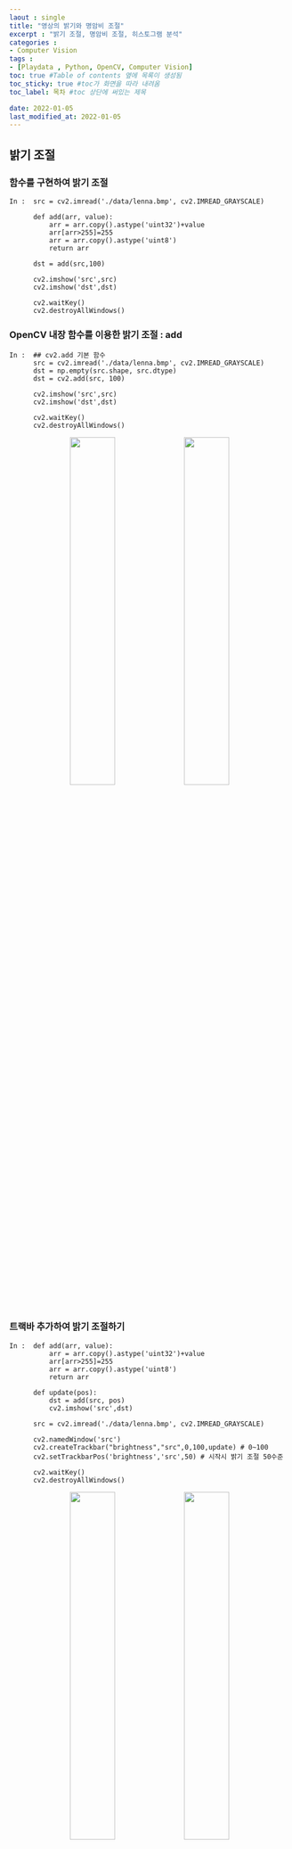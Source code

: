 ```yaml
---
laout : single
title: "영상의 밝기와 명암비 조절"
excerpt : "밝기 조절, 명암비 조절, 히스토그램 분석"
categories :
- Computer Vision
tags :
- [Playdata , Python, OpenCV, Computer Vision]
toc: true #Table of contents 옆에 목록이 생성됨
toc_sticky: true #toc가 화면을 따라 내려옴
toc_label: 목차 #toc 상단에 써있는 제목

date: 2022-01-05
last_modified_at: 2022-01-05
---
```


## 밝기 조절

### 함수를 구현하여 밝기 조절
```
In :  src = cv2.imread('./data/lenna.bmp', cv2.IMREAD_GRAYSCALE)

      def add(arr, value):
          arr = arr.copy().astype('uint32')+value
          arr[arr>255]=255
          arr = arr.copy().astype('uint8')
          return arr

      dst = add(src,100)

      cv2.imshow('src',src)
      cv2.imshow('dst',dst)

      cv2.waitKey()
      cv2.destroyAllWindows()
```

### OpenCV 내장 함수를 이용한 밝기 조절 : add
```
In :  ## cv2.add 기본 함수
      src = cv2.imread('./data/lenna.bmp', cv2.IMREAD_GRAYSCALE)
      dst = np.empty(src.shape, src.dtype)
      dst = cv2.add(src, 100)

      cv2.imshow('src',src)
      cv2.imshow('dst',dst)

      cv2.waitKey()
      cv2.destroyAllWindows()
```
<div style="text-align:center;">
<img src="/assets/post_photo/opencv/220106_lenna3.jpg" width="40%">
<img src="/assets/post_photo/opencv/220106_lenna4.jpg" width="40%">
</div>

### 트랙바 추가하여 밝기 조절하기
```
In :  def add(arr, value):
          arr = arr.copy().astype('uint32')+value
          arr[arr>255]=255
          arr = arr.copy().astype('uint8')
          return arr

      def update(pos):
          dst = add(src, pos)
          cv2.imshow('src',dst)

      src = cv2.imread('./data/lenna.bmp', cv2.IMREAD_GRAYSCALE)

      cv2.namedWindow('src')
      cv2.createTrackbar("brightness","src",0,100,update) # 0~100
      cv2.setTrackbarPos('brightness','src',50) # 시작시 밝기 조절 50수준

      cv2.waitKey()
      cv2.destroyAllWindows()
```
<div style="text-align:center;">
<img src="/assets/post_photo/opencv/220106_lennatrack1.jpg" width="40%">
<img src="/assets/post_photo/opencv/220106_lennatrack2.jpg" width="40%">
</div>

## 명암비 조절

### 단순 곱셈을 통한 명암 증가
```
In :  src = cv2.imread('./data/lenna.bmp', cv2.IMREAD_GRAYSCALE)

      if src is None :
          print("image load failed ! ")
          sys.exit()

      s = 2.0
      dst = cv2.multiply(src, s)

      cv2.imshow('src',src)
      cv2.imshow('dst',dst)

      cv2.waitKey()
      cv2.destroyAllWindows()
```

### 효과적인 명암비 조절 : 0~255 중간값인 128 기준으로 증감 시키기
```
In :  src = cv2.imread('./data/lenna.bmp', cv2.IMREAD_GRAYSCALE)

      if src is None :
          print("image load failed ! ")
          sys.exit()

      alpha = 1.0
      # 128을 기준으로 큰거는 더크게 작은건 더 작게 만들어준다.
      # np.clip은 원하는 값으로 정규화 시켜주는 함수
      # 연산중 uint8을 넘어가기 때문에 128.0으로 타입 한번 변환
      dst = np.clip(src + (src - 128.) * alpha, 0 , 255 ).astype('uint8')

      cv2.imshow('src',src)
      cv2.imshow('dst',dst)
      cv2.waitKey()
      cv2.destroyAllWindows()
```
<div style="text-align:center;">
<b>
<img src="/assets/post_photo/opencv/220106_lenna3.jpg" width="50%">
<br />
원본
<br />
<img src="/assets/post_photo/opencv/220106_lenna5.jpg" width="50%">
<br />
단순 2배 이미지
<br />
<img src="/assets/post_photo/opencv/220106_lenna6.jpg" width="50%">
<br />
효과적인 명암 조절
</b>
</div>

## 히스토그램 분석 : calcHist()

### 간단한 행렬의 히스토그램
```
In :  src = np.array([[0,0,0,0],
                     [1,2,3,5],
                     [6,1,1,3],
                     [4,3,1,7]],dtype=np.uint8)

      hist1 = cv2.calcHist(images=[src],channels=[0], mask=None, histSize=[4], ranges=[0,8])
      print(hist1)
      hist2 = cv2.calcHist(images=[src],channels=[0], mask=None, histSize=[8], ranges=[0,8])
      print(hist2)
      hist3 = cv2.calcHist(images=[src],channels=[0], mask=None, histSize=[4], ranges=[0,4]) # 0~4 에 대한 히스토그램
      print(hist3)

Out : [[8.]
       [4.]
       [2.]
       [2.]]

      [[4.]
       [4.]
       [1.]
       [3.]
       [1.]
       [1.]
       [1.]
       [1.]]

      [[4.]
       [4.]
       [1.]
       [3.]]
```

### lenna 흑백 이미지의 히스토그램
```
In :  import matplotlib.pyplot as plt

      src = cv2.imread('./data/lenna.bmp', cv2.IMREAD_GRAYSCALE)
      hist = cv2.calcHist(images=[src], channels=[0], mask=None, histSize=[256], ranges=[0,255])
      print(hist.shape)

      plt.plot(hist, color='r')

      # bar는 flatten 써줘야 한다.
      hist = hist.flatten()

      plt.bar(np.arange(256),hist,width=1,color='b')

Out : (256, 1)
```
<div style="text-align:center;">
<img src="/assets/post_photo/opencv/220106_histogram.png" width="50%">
</div>

### lenna 컬러 이미지의 히스토그램
```
In :  src = cv2.imread('./data/lenna.bmp', cv2.IMREAD_COLOR)

      color = ['b','g','r']
      for i in range(3):
          hist = cv2.calcHist(images=[src], channels=[i], mask=None, histSize=[256], ranges=[0,255])
          hist = hist.flatten()
          plt.plot(hist, color=color[i])
      cv2.imshow('src',src)

      cv2.waitKey()
      cv2.destroyAllWindows()
```

<div style="text-align:center;">
<img src="/assets/post_photo/opencv/220106_lenna1.jpg" width="30%">
<img src="/assets/post_photo/opencv/220106_histogram2.png" width="50%">
</div>

### 히스토그램 스트레칭
- 이미지 데이터의 Min, Max 값을 이용하여 0~255 범위로 늘려주는 방법
```
In :  src = cv2.imread('./data/hawkes.bmp', cv2.IMREAD_GRAYSCALE)

      minVal, maxVal , minLoc, maxLoc = cv2.minMaxLoc(src)

      dst = np.array((src - minVal)/(maxVal-minVal)*255,'uint8') # 'uint8' or dtype=np.uint8

      src_hist = cv2.calcHist(images=[src], channels=[0], mask=None, histSize=[256], ranges=[0,255])
      dst_hist = cv2.calcHist(images=[dst], channels=[0], mask=None, histSize=[256], ranges=[0,255])

      src_hist = src_hist.flatten()
      dst_hist = dst_hist.flatten()

      binX = np.arange(256)
      plt.title("before")
      plt.bar(binX, src_hist, width=1, color='b')
      plt.show()
      plt.title("after")
      plt.bar(binX, dst_hist, width=1, color='b')
      plt.show()

      cv2.imshow('src',src)
      cv2.imshow('dst',dst)
      cv2.waitKey()
      cv2.destroyAllWindows()
```

<div style="text-align:center;">

<img src="/assets/post_photo/opencv/220106_hawkes1.jpg" width="40%">
<br />
<b>before 이미지</b>
<br />
<img src="/assets/post_photo/opencv/220106_hawkes2.jpg" width="40%">
<br />
<b>after 이미지</b>
<br />
<img src="/assets/post_photo/opencv/220106_histogram3.png" width="40%">
<img src="/assets/post_photo/opencv/220106_histogram4.png" width="40%">
<br />
</div>

### 히스토그램 평활화( GraySCALE ) : equalizeHist()

단순 연산보다 좀 더 대비가 크게 된 것을 느낄 수 있다
```
In :  src = cv2.imread('./data/hawkes.bmp', cv2.IMREAD_GRAYSCALE)
      dst = cv2.equalizeHist(src)

      src_hist = cv2.calcHist(images=[src], channels=[0], mask=None, histSize=[256], ranges=[0,255])
      dst_hist = cv2.calcHist(images=[dst], channels=[0], mask=None, histSize=[256], ranges=[0,255])

      src_hist = src_hist.flatten()
      dst_hist = dst_hist.flatten()
      binX = np.arange(256)
      plt.title("before")
      plt.bar(binX, src_hist, width=1, color='b')
      plt.show()

      plt.title("after")
      plt.bar(binX, dst_hist, width=1, color='b')
      plt.show()

      cv2.imshow('src',src)
      cv2.imshow('dst',dst)
      cv2.waitKey()
      cv2.destroyAllWindows()
```
<div style="text-align:center;">

<img src="/assets/post_photo/opencv/220106_hawkes1.jpg" width="40%">
<br />
<b>before 이미지</b>
<br />
<img src="/assets/post_photo/opencv/220106_hawkes3.jpg" width="40%">
<br />
<b>after 이미지</b>
<br />
<img src="/assets/post_photo/opencv/220106_histogram3.png" width="40%">
<img src="/assets/post_photo/opencv/220106_histogram5.png" width="40%">
<br />
</div>

### 히스토그램 평활화( COLOR ) : cvtColor()

- RGB 각 채널 equalizeHist
```
In :  src = cv2.imread('./data/pepper.bmp')

      b = src[:,:,0]
      g = src[:,:,1]
      r = src[:,:,2]

      dst_b = cv2.equalizeHist(b)
      dst_g = cv2.equalizeHist(g)
      dst_r = cv2.equalizeHist(r)

      dst = cv2.merge([dst_b, dst_g, dst_r])
      cv2.imshow('src',src)
      cv2.imshow('dst',dst)
      cv2.waitKey()
      cv2.destroyAllWindows()
```
<div style="text-align:center;">
 약간 부자연스럽게 변화됨<br />
<img src="/assets/post_photo/opencv/220106_peppr1.jpg" width="40%">
<img src="/assets/post_photo/opencv/220106_peppr2.jpg" width="40%">
</div>

- cvtColor()를 이용한 평활화
```
In :  src = cv2.imread('./data/pepper.bmp')
      src_yCrCb = cv2.cvtColor(src, cv2.COLOR_BGR2YCrCb)

      y, Cr, Cb = cv2.split(src_yCrCb)
      y_equalized = cv2.equalizeHist(y)

      dst_yCrCb = cv2.merge([y_equalized, Cr, Cb])

      dst = cv2.cvtColor(dst_yCrCb, cv2.COLOR_YCrCb2BGR)

      cv2.imshow('src',src)
      cv2.imshow('dst',dst)
      cv2.waitKey()
      cv2.destroyAllWindows()
```
<div style="text-align:center;">
티는 많이 안나지만 확실히 밝고 어두우진게 느껴진다<br />
<img src="/assets/post_photo/opencv/220106_peppr1.jpg" width="40%">
<img src="/assets/post_photo/opencv/220106_peppr3.jpg" width="40%">
</div>
